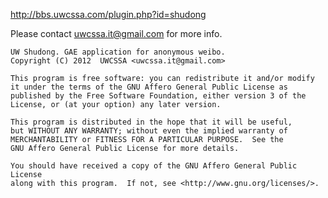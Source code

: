 http://bbs.uwcssa.com/plugin.php?id=shudong

Please contact uwcssa.it@gmail.com for more info.

    UW Shudong. GAE application for anonymous weibo.
    Copyright (C) 2012  UWCSSA <uwcssa.it@gmail.com>

    This program is free software: you can redistribute it and/or modify
    it under the terms of the GNU Affero General Public License as
    published by the Free Software Foundation, either version 3 of the
    License, or (at your option) any later version.

    This program is distributed in the hope that it will be useful,
    but WITHOUT ANY WARRANTY; without even the implied warranty of
    MERCHANTABILITY or FITNESS FOR A PARTICULAR PURPOSE.  See the
    GNU Affero General Public License for more details.

    You should have received a copy of the GNU Affero General Public License
    along with this program.  If not, see <http://www.gnu.org/licenses/>.